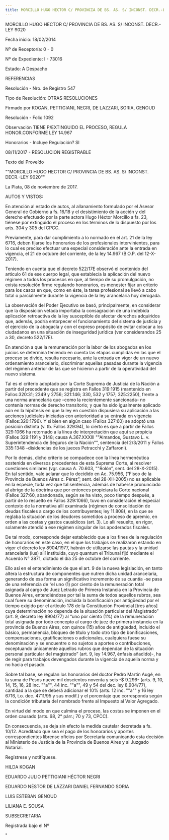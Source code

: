 ```yaml
---
title: MORCILLO HUGO HECTOR C/ PROVINCIA DE BS. AS. S/ INCONST. DECR.-LEY 9020
---
```

MORCILLO HUGO HECTOR C/ PROVINCIA DE BS. AS. S/ INCONST. DECR.-LEY 9020

Fecha inicio:  18/02/2014

Nº de Receptoría:  0 - 0

Nº de Expediente:  I - 73016

Estado:  A Despacho

  

  

REFERENCIAS

Resolución - Nro. de Registro  547

Tipo de Resolución:  OTRAS RESOLUCIONES

Firmado por  KOGAN, PETTIGIANI, NEGRI, DE LAZZARI, SORIA, GENOUD

Resolución - Folio  1092

Observación  TIENE P/EXTINGUIDO EL PROCESO, REGULA HONOR.CONFORME LEY 14.967

Honorarios - Incluye Regulación?  SI

08/11/2017 - RESOLUCION REGISTRABLE

Texto del Proveído

 

""MORCILLO HUGO HECTOR C/ PROVINCIA DE BS. AS. S/ INCONST. DECR.-LEY 9020""

  

La Plata, 08 de noviembre de 2017.

AUTOS Y VISTOS:

En atención al estado de autos, al allanamiento formulado por el Asesor General de Gobierno a fs. 16/18 y el desistimiento de la acción y del derecho efectuado por la parte actora Hugo Héctor Morcillo a fs. 23, tiénese por extinguido el proceso en los términos de lo dispuesto por los arts. 304 y 305 del CPCC.

Previamente, para dar cumplimiento a lo normado en el art. 21 de la ley 6716, deben fijarse los honorarios de los profesionales intervinientes, para lo cual es preciso efectuar una especial consideración ante la entrada en vigencia, el 21 de octubre del corriente, de la ley 14.967 (B.O.P. del 12-X-2017).

Teniendo en cuenta que el decreto 522/17E observó el contenido del artículo 61 de ese cuerpo legal, que establecía la aplicación del nuevo régimen a todos los procesos en que, al tiempo de su promulgación, no exista resolución firme regulando honorarios, es menester fijar un criterio para los casos en que, como en éste, la tarea profesional se llevó a cabo total o parcialmente durante la vigencia de la ley arancelaria hoy derogada.

La observación del Poder Ejecutivo se basó, principalmente, en considerar que la disposición vetada importaba la consagración de una indebida aplicación retroactiva de la ley susceptible de afectar derechos adquiridos que, además, podría entorpecer el funcionamiento del sistema de justicia y el ejercicio de la abogacía y con el expreso propósito de evitar colocar a los ciudadanos en una situación de inseguridad jurídica (ver considerandos 25 a 30, decreto 522/17E).

En atención a que la remuneración por la labor de los abogados en los juicios se determina teniendo en cuenta las etapas cumplidas en las que el proceso se divide, resulta necesario, ante la entrada en vigor de un nuevo ordenamiento arancelario, discriminar aquellas pasadas durante la vigencia del régimen anterior de las que se hicieron a partir de la operatividad del nuevo sistema.

Tal es el criterio adoptado por la Corte Suprema de Justicia de la Nación a partir del precedente que se registra en Fallos 319:1915 (mantenido en Fallos:320:31; 2349 y 2756; 321:146; 330, 532 y 1757; 325:2250), frente a una norma arancelaria que –como la recientemente sancionada- no contenía normas de derecho transitorio; y que ha sido igualmente aplicado aún en la hipótesis en que la ley en cuestión dispusiera su aplicación a las acciones judiciales iniciadas con anterioridad a su entrada en vigencia (Fallos:320:1796). Y si bien en algún caso (Fallos 327:60) se adoptó una posición distinta (v. tb. Fallos 329:94), lo cierto es que a partir de Fallos 329:1066 ha retornado a la línea de interpretación que aquí se propicia (Fallos 329:1191 y 3148; causa A.367.XXXIII ""Almandos, Gustavo L. v. Superintendencia de Seguros de la Nación"", sentencia del 2/3/2011 y Fallos 335:1348 –disidencias de los jueces Petracchi y Zaffaroni).

Por lo demás, dicho criterio se compadece con la línea hermenéutica sostenida en diversos precedentes de esta Suprema Corte, al resolver cuestiones similares (vgr. causa A. 70.603, ""Rolón”, sent. del 28-X-2015). En tal sentido, vale aclarar que lo decidido en Ac. 75.956, (“Fisco de la Provincia de Buenos Aires c. Pérez”; sent. del 28-XII-2005) no es aplicable en la especie, toda vez que tal sentencia, además de haberse pronunciado al abrigo de la doctrina que por entonces propiciara la Corte nacional (Fallos 327:60, abandonada, según se ha visto, poco tiempo después, a partir de lo resuelto en Fallos 329:1066), tuvo en consideración el especial contexto de la normativa allí examinada (régimen de consolidación de deudas fiscales a cargo de los contribuyentes; ley 11.808), en la que se reglaba la situación de los deudores sometidos a proceso de apremio, en orden a las costas y gastos causídicos (art. 3). Lo allí resuelto, en rigor, solamente atendió a ese régimen singular de los apoderados fiscales.

De tal modo, corresponde dejar establecido que a los fines de la regulación de honorarios en este caso, en el que los trabajos se realizaron estando en vigor el decreto ley 8904/1977, habrán de utilizarse las pautas y la unidad arancelaria (ius) allí instituida, cuyo quantum el Tribunal fijó mediante el Acuerdo N° 3871, dictado el día 25 de octubre del corriente.

Ello así en el entendimiento de que el art. 9 de la nueva legislación, en tanto altera la estructura de componentes que nutren dicha unidad arancelaria, generando de esa forma un significativo incremento de su cuantía -se pasa de una referencia de “el uno (1) por ciento de la remuneración total asignada al cargo de Juez Letrado de Primera Instancia en la Provincia de Buenos Aires, entendiéndose por tal la suma de todos aquellos rubros, sea cual fuere su denominación, incluida la bonificación por antigüedad por el tiempo exigido por el artículo 178 de la Constitución Provincial \[tres años] cuya determinación no dependa de la situación particular del Magistrado” (art. 9, decreto ley 8904/77) al “uno por ciento (1%) de la remuneración total asignada por todo concepto al cargo de juez de primera instancia en la provincia de Buenos Aires, con quince (15) años de antigüedad, incluido el básico, permanencia, bloqueo de título y todo otro tipo de bonificaciones, compensaciones, gratificaciones o adicionales, cualquiera fuese su denominación y se encuentre o no sujetos a aportes o contribuciones, exceptuando únicamente aquellos rubros que dependan de la situación personal particular del magistrado” (art. 9, ley 14.967, énfasis añadido)-, ha de regir para trabajos devengados durante la vigencia de aquella norma y no hacia el pasado.

Sobre tal base, se regulan los honorarios del doctor Pedro Martin Augé, en la suma de Pesos nueve mil doscientos noventa y seis -$ 9.296- (arts. 9, 10, 14, 15, 16, 28 inc. ""a"", 44 inc. ""a"", 49 y 54 del dec. ley 8.904/77), cantidad a la que se deberá adicionar el 10% (arts. 12 inc. ""a"" y 16 ley 6716, t.o. dec. 4711/95 y sus modif.) y el porcentaje que corresponda según la condición tributaria del nombrado frente al Impuesto al Valor Agregado.

En virtud del modo en que culmina el proceso, las costas se imponen en el orden causado (arts. 68, 2° párr.; 70 y 73, CPCC).

En consecuencia, se deja sin efecto la medida cautelar decretada a fs. 10/12. Acreditado que sea el pago de los honorarios y aportes correspondientes líbrense oficios por Secretaría comunicando esta decisión al Ministerio de Justicia de la Provincia de Buenos Aires y al Juzgado Notarial.

Regístrese y notifíquese.  

 

HILDA KOGAN

 

 

 

 

 

EDUARDO JULIO PETTIGIANI	HÉCTOR NEGRI

 

 

 

 

EDUARDO NÉSTOR DE LÁZZARI	DANIEL FERNANDO SORIA

 

 

 

 

LUIS ESTEBAN GENOUD

 

 

 

 

LILIANA E. SOUSA

SUBSECRETARIA

Registrada bajo el Nº

  

   "
